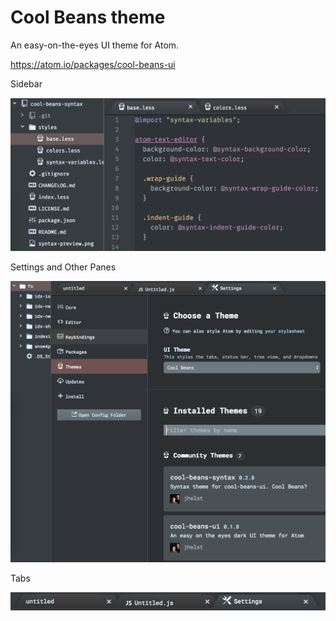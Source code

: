 # Cool Beans theme

An easy-on-the-eyes UI theme for Atom.

https://atom.io/packages/cool-beans-ui

Sidebar

![preview](https://github.com/jhelst/cool-beans-ui/blob/master/theme-preview.png?raw=true)

Settings and Other Panes

![preview](https://github.com/jhelst/cool-beans-ui/blob/master/theme-settings.png?raw=true)

Tabs

![preview](https://github.com/jhelst/cool-beans-ui/blob/master/theme-tabs.png?raw=true)
